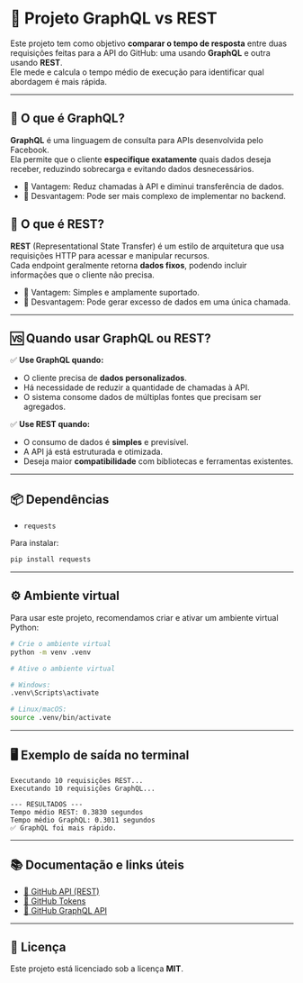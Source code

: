 # 🚀 Projeto GraphQL vs REST

Este projeto tem como objetivo **comparar o tempo de resposta** entre duas requisições feitas para a API do GitHub: uma usando **GraphQL** e outra usando **REST**.  
Ele mede e calcula o tempo médio de execução para identificar qual abordagem é mais rápida.

---

## 📖 O que é GraphQL?
**GraphQL** é uma linguagem de consulta para APIs desenvolvida pelo Facebook.  
Ela permite que o cliente **especifique exatamente** quais dados deseja receber, reduzindo sobrecarga e evitando dados desnecessários.  
- 📌 Vantagem: Reduz chamadas à API e diminui transferência de dados.  
- 📌 Desvantagem: Pode ser mais complexo de implementar no backend.  

## 📖 O que é REST?
**REST** (Representational State Transfer) é um estilo de arquitetura que usa requisições HTTP para acessar e manipular recursos.  
Cada endpoint geralmente retorna **dados fixos**, podendo incluir informações que o cliente não precisa.  
- 📌 Vantagem: Simples e amplamente suportado.  
- 📌 Desvantagem: Pode gerar excesso de dados em uma única chamada.

---

## 🆚 Quando usar GraphQL ou REST?

✅ **Use GraphQL quando:**  
- O cliente precisa de **dados personalizados**.  
- Há necessidade de reduzir a quantidade de chamadas à API.  
- O sistema consome dados de múltiplas fontes que precisam ser agregados.  

✅ **Use REST quando:**  
- O consumo de dados é **simples** e previsível.  
- A API já está estruturada e otimizada.  
- Deseja maior **compatibilidade** com bibliotecas e ferramentas existentes.

---

## 📦 Dependências

- `requests`

Para instalar:  
```bash
pip install requests
```

---

## ⚙️ Ambiente virtual

Para usar este projeto, recomendamos criar e ativar um ambiente virtual Python:

```bash
# Crie o ambiente virtual
python -m venv .venv

# Ative o ambiente virtual

# Windows:
.venv\Scripts\activate

# Linux/macOS:
source .venv/bin/activate
```

---

## 🖥️ Exemplo de saída no terminal

```text
Executando 10 requisições REST...
Executando 10 requisições GraphQL...

--- RESULTADOS ---
Tempo médio REST: 0.3830 segundos
Tempo médio GraphQL: 0.3011 segundos
✅ GraphQL foi mais rápido.
```

---

## 📚 Documentação e links úteis

- [📌 GitHub API (REST)](https://docs.github.com/en/rest)
- [📌 GitHub Tokens](https://docs.github.com/en/authentication/keeping-your-account-and-data-secure/creating-a-personal-access-token)
- [📌 GitHub GraphQL API](https://docs.github.com/en/graphql)

---

## 📜 Licença

Este projeto está licenciado sob a licença **MIT**.
